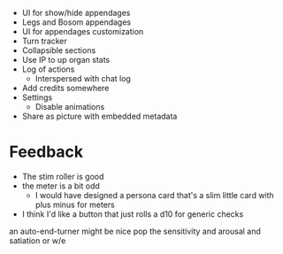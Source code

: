 - UI for show/hide appendages
- Legs and Bosom appendages
- UI for appendages customization
- Turn tracker
- Collapsible sections
- Use IP to up organ stats
- Log of actions
    - Interspersed with chat log
- Add credits somewhere
- Settings
    - Disable animations
- Share as picture with embedded metadata

# Feedback
- The stim roller is good
- the meter is a bit odd
  - I would have designed a persona card that's a slim little card with plus minus for meters
- I think I'd like a button that just rolls a d10 for generic checks

an auto-end-turner might be nice
pop the sensitivity and arousal and satiation or w/e
